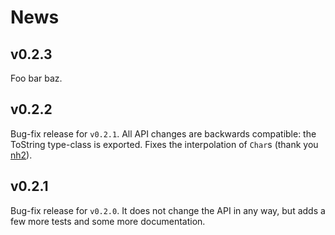 News
====

v0.2.3
------

Foo bar baz.

v0.2.2
------

Bug-fix release for `v0.2.1`.  All API changes are backwards
compatible: the ToString type-class is exported.  Fixes the
interpolation of `Char`s (thank you [nh2](https://github.com/nh2)).

v0.2.1
------

Bug-fix release for `v0.2.0`.  It does not change the API in any way,
but adds a few more tests and some more documentation.
